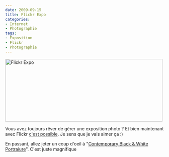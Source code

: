 ```yaml
---
date: 2009-09-15
title: Flickr Expo
categories:
- Internet
- Photographie
tags:
- Exposition
- Flickr
- Photographie
---
```

<img class="alignnone size-medium wp-image-1403" title="Flickr Expo" src="https://dlgjp9x71cipk.cloudfront.net/2009/09/flickrExpo-500x199.png" alt="Flickr Expo" width="500" height="199" />

Vous avez toujours rêver de gérer une exposition photo ? Et bien maintenant avec Flickr <a href="https://blog.flickr.net/fr/2009/09/14/expos-liberez-le-conservateur-qui-est-en-vous/">c'est possible</a>.
Je sens que je vais aimer ça :)

En passant, allez jeter un coup d'oeil à "<a href="https://www.flickr.com/photos/hog/galleries/72157621947333570/">Contemporary Black &amp; White Portraiure</a>". C'est juste magnifique
<div id="_mcePaste" style="overflow: hidden; position: absolute; left: -10000px; top: 141px; width: 1px; height: 1px;">
<div class="gl-meta-cols">
<h1 id="title_div72157621947333570">Contemporary Black &amp; White Portraiture</h1>
<h3>Une expo organisée par <a class="gallery-meta-nav-link gl-meta-owner" title="Phil Sharp." href="https://www.flickr.com/photos/hog/">Phil Sharp.</a> | <strong>17</strong> photos | <strong>1122</strong> vues  | <a class="gallery-meta-nav-link" href="https://www.flickr.com/photos/hog/galleries/72157621947333570/#gallery-comments"><strong>21</strong> commentaires</a></h3>
</div>
</div>
